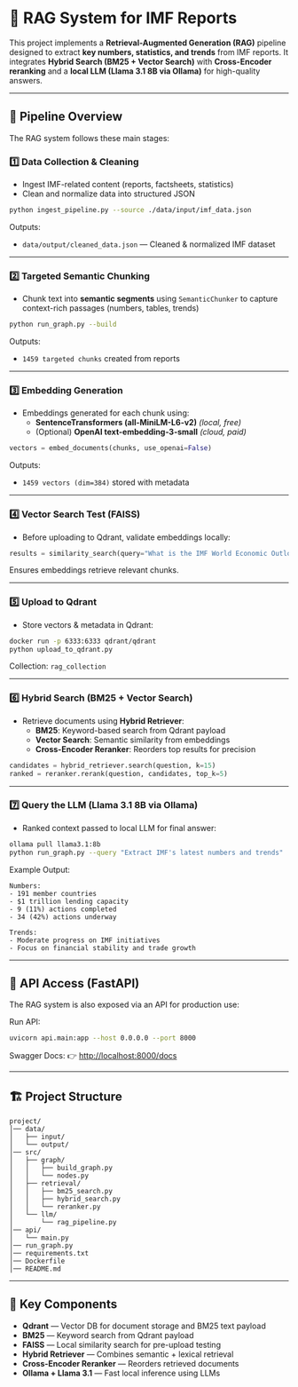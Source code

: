 # 📌 RAG System for IMF Reports

This project implements a **Retrieval-Augmented Generation (RAG)** pipeline designed to extract **key numbers, statistics, and trends** from IMF reports. It integrates **Hybrid Search (BM25 + Vector Search)** with **Cross-Encoder reranking** and a **local LLM (Llama 3.1 8B via Ollama)** for high-quality answers.

---

## 🚀 Pipeline Overview

The RAG system follows these main stages:

### **1️⃣ Data Collection & Cleaning**
- Ingest IMF-related content (reports, factsheets, statistics)
- Clean and normalize data into structured JSON
```bash
python ingest_pipeline.py --source ./data/input/imf_data.json
```
Outputs:
- `data/output/cleaned_data.json` — Cleaned & normalized IMF dataset

---

### **2️⃣ Targeted Semantic Chunking**
- Chunk text into **semantic segments** using `SemanticChunker` to capture context-rich passages (numbers, tables, trends)
```bash
python run_graph.py --build
```
Outputs:
- `1459 targeted chunks` created from reports

---

### **3️⃣ Embedding Generation**
- Embeddings generated for each chunk using:
  - **SentenceTransformers (all-MiniLM-L6-v2)** *(local, free)*
  - (Optional) **OpenAI text-embedding-3-small** *(cloud, paid)*
```python
vectors = embed_documents(chunks, use_openai=False)
```
Outputs:
- `1459 vectors (dim=384)` stored with metadata

---

### **4️⃣ Vector Search Test (FAISS)**
- Before uploading to Qdrant, validate embeddings locally:
```python
results = similarity_search(query="What is the IMF World Economic Outlook?", k=3)
```
Ensures embeddings retrieve relevant chunks.

---

### **5️⃣ Upload to Qdrant**
- Store vectors & metadata in Qdrant:
```bash
docker run -p 6333:6333 qdrant/qdrant
python upload_to_qdrant.py
```
Collection: `rag_collection`

---

### **6️⃣ Hybrid Search (BM25 + Vector Search)**
- Retrieve documents using **Hybrid Retriever**:
  - **BM25**: Keyword-based search from Qdrant payload
  - **Vector Search**: Semantic similarity from embeddings
  - **Cross-Encoder Reranker**: Reorders top results for precision
```python
candidates = hybrid_retriever.search(question, k=15)
ranked = reranker.rerank(question, candidates, top_k=5)
```

---

### **7️⃣ Query the LLM (Llama 3.1 8B via Ollama)**
- Ranked context passed to local LLM for final answer:
```bash
ollama pull llama3.1:8b
python run_graph.py --query "Extract IMF's latest numbers and trends"
```

Example Output:
```
Numbers:
- 191 member countries
- $1 trillion lending capacity
- 9 (11%) actions completed
- 34 (42%) actions underway

Trends:
- Moderate progress on IMF initiatives
- Focus on financial stability and trade growth
```

---

## 📡 API Access (FastAPI)

The RAG system is also exposed via an API for production use:

Run API:
```bash
uvicorn api.main:app --host 0.0.0.0 --port 8000
```

Swagger Docs:
👉 [http://localhost:8000/docs](http://localhost:8000/docs)

---

## 🏗 Project Structure
```
project/
│── data/
│   ├── input/
│   └── output/
│── src/
│   ├── graph/
│   │   ├── build_graph.py
│   │   └── nodes.py
│   ├── retrieval/
│   │   ├── bm25_search.py
│   │   ├── hybrid_search.py
│   │   └── reranker.py
│   └── llm/
│       └── rag_pipeline.py
│── api/
│   └── main.py
│── run_graph.py
│── requirements.txt
│── Dockerfile
│── README.md
```

---

## 🔑 Key Components
- **Qdrant** — Vector DB for document storage and BM25 text payload
- **BM25** — Keyword search from Qdrant payload
- **FAISS** — Local similarity search for pre-upload testing
- **Hybrid Retriever** — Combines semantic + lexical retrieval
- **Cross-Encoder Reranker** — Reorders retrieved documents
- **Ollama + Llama 3.1** — Fast local inference using LLMs
